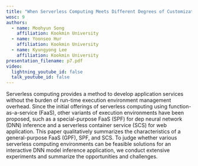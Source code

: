 ```yaml
---
title: "When Serverless Computing Meets Different Degrees of Customization for DNN Inference"
wosc: 9
authors:
  - name: Moohyun Song
    affiliation: Kookmin University
  - name: Yoonseo Hur
    affiliation: Kookmin University
  - name: Kyungyong Lee
    affiliation: Kookmin University
presentation_filename: p7.pdf
video:
  lightning_youtube_id: false
  talk_youtube_id: false
---
```


Serverless computing provides a method to develop application services without the burden of run-time execution environment management overhead. Since the initial offerings of serverless computing using function-as-a-service (FaaS), other variants of execution environments have been proposed, such as a special-purpose FaaS (SPF) for dep neural network (DNN) inference and a serverless container service (SCS) for web application. This paper qualitatively summarizes the characteristics of a general-purpose FaaS (GPF), SPF, and SCS. To judge whether various serverless computing environments can be feasible solutions for an interactive DNN model inference application, we conduct extensive experiments and summarize the opportunities and challenges.